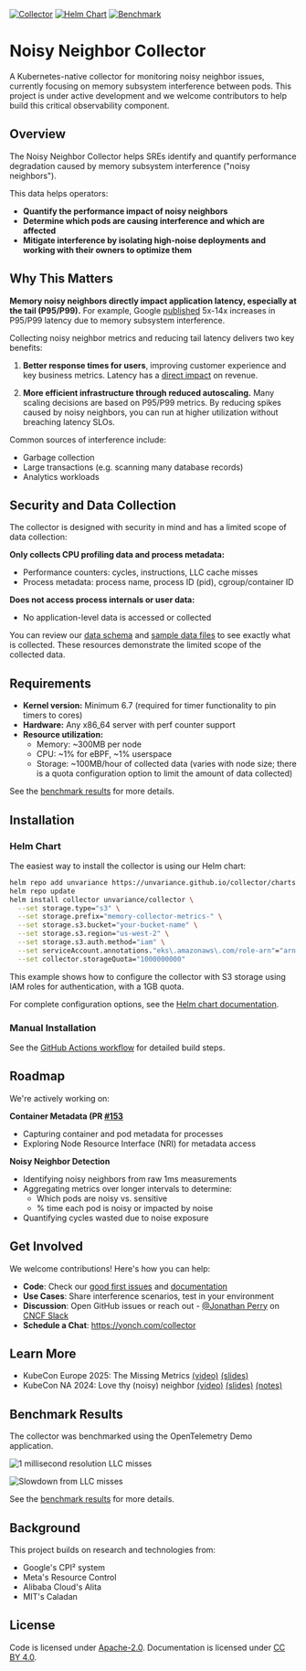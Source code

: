 [![Collector](https://github.com/unvariance/collector/actions/workflows/test-ebpf-collector.yaml/badge.svg)](https://github.com/unvariance/collector/actions/workflows/test-ebpf-collector.yaml)
[![Helm Chart](https://github.com/yonch/memory-collector/actions/workflows/test-helm-chart.yaml/badge.svg)](https://github.com/yonch/memory-collector/actions/workflows/test-helm-chart.yaml)
[![Benchmark](https://github.com/unvariance/collector/actions/workflows/benchmark.yaml/badge.svg)](https://github.com/unvariance/collector/actions/workflows/benchmark.yaml)


# Noisy Neighbor Collector

A Kubernetes-native collector for monitoring noisy neighbor issues, currently focusing on memory subsystem interference between pods. This project is under active development and we welcome contributors to help build this critical observability component.



## Overview

The Noisy Neighbor Collector helps SREs identify and quantify performance degradation caused by memory subsystem interference ("noisy neighbors").

This data helps operators:
- **Quantify the performance impact of noisy neighbors**  
- **Determine which pods are causing interference and which are affected**
- **Mitigate interference by isolating high-noise deployments and working with their owners to optimize them**

## Why This Matters

**Memory noisy neighbors directly impact application latency, especially at the tail (P95/P99).** For example, Google [published](https://dl.acm.org/doi/10.1145/2749469.2749475) 5x-14x increases in P95/P99 latency due to memory subsystem interference.

Collecting noisy neighbor metrics and reducing tail latency delivers two key benefits:

1. **Better response times for users**, improving customer experience and key business metrics. Latency has a [direct impact](https://www.gigaspaces.com/blog/amazon-found-every-100ms-of-latency-cost-them-1-in-sales/) on revenue.

2. **More efficient infrastructure through reduced autoscaling.** Many scaling decisions are based on P95/P99 metrics. By reducing spikes caused by noisy neighbors, you can run at higher utilization without breaching latency SLOs.

Common sources of interference include:
- Garbage collection
- Large transactions (e.g. scanning many database records)
- Analytics workloads



## Security and Data Collection

The collector is designed with security in mind and has a limited scope of data collection:

**Only collects CPU profiling data and process metadata:**
- Performance counters: cycles, instructions, LLC cache misses
- Process metadata: process name, process ID (pid), cgroup/container ID

**Does not access process internals or user data:**
- No application-level data is accessed or collected

You can review our [data schema](https://github.com/unvariance/collector/blob/published-benchmarks/benchmarks/parquet-data/schema.txt) and [sample data files](https://github.com/unvariance/collector/blob/published-benchmarks/benchmarks/parquet-data/sample-100.txt) to see exactly what is collected. These resources demonstrate the limited scope of the collected data.



## Requirements

- **Kernel version:** Minimum 6.7 (required for timer functionality to pin timers to cores)
- **Hardware:** Any x86_64 server with perf counter support
- **Resource utilization:**
  - Memory: ~300MB per node
  - CPU: ~1% for eBPF, ~1% userspace
  - Storage: ~100MB/hour of collected data (varies with node size; there is a quota configuration option to limit the amount of data collected)

See the [benchmark results](https://unvariance.github.io/collector/benchmark) for more details.



## Installation

### Helm Chart

The easiest way to install the collector is using our Helm chart:

```bash
helm repo add unvariance https://unvariance.github.io/collector/charts
helm repo update
helm install collector unvariance/collector \
  --set storage.type="s3" \
  --set storage.prefix="memory-collector-metrics-" \
  --set storage.s3.bucket="your-bucket-name" \
  --set storage.s3.region="us-west-2" \
  --set storage.s3.auth.method="iam" \
  --set serviceAccount.annotations."eks\.amazonaws\.com/role-arn"="arn:aws:iam::123456789012:role/S3Access" \
  --set collector.storageQuota="1000000000"
```

This example shows how to configure the collector with S3 storage using IAM roles for authentication, with a 1GB quota.

For complete configuration options, see the [Helm chart documentation](charts/collector/README.md).

### Manual Installation

See the [GitHub Actions workflow](.github/workflows/test-ebpf-collector.yaml) for detailed build steps.



## Roadmap

We're actively working on:

**Container Metadata (PR [#153](https://github.com/unvariance/collector/issues/153)**  
- Capturing container and pod metadata for processes
- Exploring Node Resource Interface (NRI) for metadata access

**Noisy Neighbor Detection**  
- Identifying noisy neighbors from raw 1ms measurements
- Aggregating metrics over longer intervals to determine:
  - Which pods are noisy vs. sensitive 
  - % time each pod is noisy or impacted by noise
- Quantifying cycles wasted due to noise exposure

## Get Involved 

We welcome contributions! Here's how you can help:

- **Code**: Check our [good first issues](../../issues?q=is:open+is:issue+label:"good+first+issue") and [documentation](https://unvariance.github.io/collector/)
- **Use Cases**: Share interference scenarios, test in your environment  
- **Discussion**: Open GitHub issues or reach out - [@Jonathan Perry](https://cloud-native.slack.com/team/U019KBNGKFT) on [CNCF Slack](https://slack.cncf.io/)
- **Schedule a Chat**: https://yonch.com/collector

## Learn More

- KubeCon Europe 2025: The Missing Metrics [(video)](https://www.youtube.com/watch?v=nXdGXdxmWNQ) [(slides)](https://static.sched.com/hosted_files/kccnceu2025/9a/The%20Missing%20Metrics%20-%20Measuring%20Memory%20Interference%20in%20Cloud%20Native%20Systems.pdf)
- KubeCon NA 2024: Love thy (noisy) neighbor [(video)](https://www.youtube.com/watch?v=VsYp_Z1PvOc) [(slides)](https://static.sched.com/hosted_files/kccncna2024/93/Slides_Kubecon%20NA%2724_%20Love%20thy%20%28Noisy%29%20Neighbor.pdf) [(notes)](https://static.sched.com/hosted_files/kccncna2024/50/Transcript_and_Slides__Love_thy_%28Noisy%29_Neighbor.pdf)



## Benchmark Results

The collector was benchmarked using the OpenTelemetry Demo application.

![1 millisecond resolution LLC misses](https://unvariance.github.io/collector/benchmarks/llc_misses.png)

![Slowdown from LLC misses](https://unvariance.github.io/collector/benchmarks/cpi_slowdown_top5_vs_mid.png)

See the [benchmark results](https://unvariance.github.io/collector/benchmark) for more details.


## Background

This project builds on research and technologies from:
- Google's CPI² system 
- Meta's Resource Control
- Alibaba Cloud's Alita
- MIT's Caladan  

## License

Code is licensed under [Apache-2.0](https://www.apache.org/licenses/LICENSE-2.0). Documentation is licensed under [CC BY 4.0](https://creativecommons.org/licenses/by/4.0/).